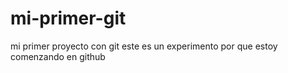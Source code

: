 # mi-primer-git
mi primer proyecto con git 
este es un experimento por que estoy comenzando en github
